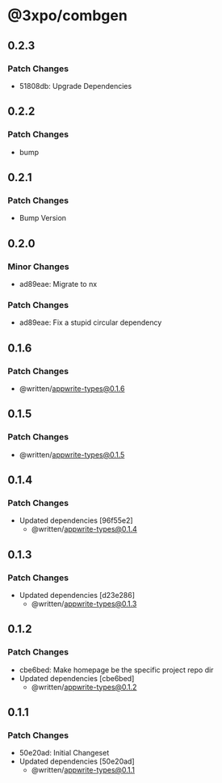 # @3xpo/combgen

## 0.2.3

### Patch Changes

- 51808db: Upgrade Dependencies

## 0.2.2

### Patch Changes

- bump

## 0.2.1

### Patch Changes

- Bump Version

## 0.2.0

### Minor Changes

- ad89eae: Migrate to nx

### Patch Changes

- ad89eae: Fix a stupid circular dependency

## 0.1.6

### Patch Changes

- @written/appwrite-types@0.1.6

## 0.1.5

### Patch Changes

- @written/appwrite-types@0.1.5

## 0.1.4

### Patch Changes

- Updated dependencies [96f55e2]
  - @written/appwrite-types@0.1.4

## 0.1.3

### Patch Changes

- Updated dependencies [d23e286]
  - @written/appwrite-types@0.1.3

## 0.1.2

### Patch Changes

- cbe6bed: Make homepage be the specific project repo dir
- Updated dependencies [cbe6bed]
  - @written/appwrite-types@0.1.2

## 0.1.1

### Patch Changes

- 50e20ad: Initial Changeset
- Updated dependencies [50e20ad]
  - @written/appwrite-types@0.1.1
